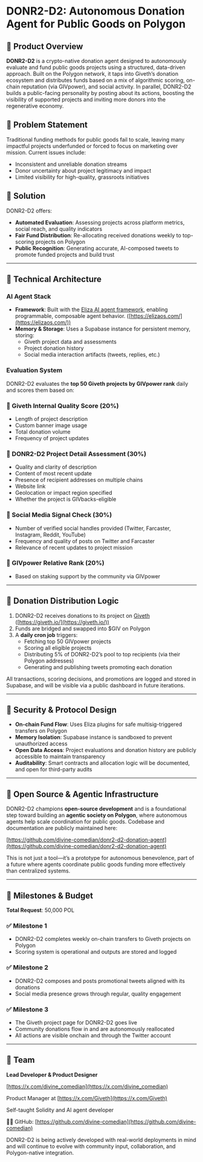 # DONR2-D2: Autonomous Donation Agent for Public Goods on Polygon

## 🌟 Product Overview

**DONR2-D2** is a crypto-native donation agent designed to autonomously evaluate and fund public goods projects using a structured, data-driven approach. Built on the Polygon network, it taps into Giveth’s donation ecosystem and distributes funds based on a mix of algorithmic scoring, on-chain reputation (via GIVpower), and social activity. In parallel, DONR2-D2 builds a public-facing personality by posting about its actions, boosting the visibility of supported projects and inviting more donors into the regenerative economy.

## 🧩 Problem Statement

Traditional funding methods for public goods fail to scale, leaving many impactful projects underfunded or forced to focus on marketing over mission. Current issues include:

- Inconsistent and unreliable donation streams
- Donor uncertainty about project legitimacy and impact
- Limited visibility for high-quality, grassroots initiatives

## 🚀 Solution

DONR2-D2 offers:

- **Automated Evaluation**: Assessing projects across platform metrics, social reach, and quality indicators
- **Fair Fund Distribution**: Re-allocating received donations weekly to top-scoring projects on Polygon
- **Public Recognition**: Generating accurate, AI-composed tweets to promote funded projects and build trust

---

## 🔧 Technical Architecture

### AI Agent Stack

- **Framework**: Built with the [Eliza AI agent framework](https://elizaos.com/), enabling programmable, composable agent behavior. ([https://elizaos.com/](https://elizaos.com/))
- **Memory & Storage**: Uses a Supabase instance for persistent memory, storing:
    - Giveth project data and assessments
    - Project donation history
    - Social media interaction artifacts (tweets, replies, etc.)

### Evaluation System

DONR2-D2 evaluates the **top 50 Giveth projects by GIVpower rank** daily and scores them based on:

### 🔹 Giveth Internal Quality Score (20%)

- Length of project description
- Custom banner image usage
- Total donation volume
- Frequency of project updates

### 🔹 DONR2-D2 Project Detail Assessment (30%)

- Quality and clarity of description
- Content of most recent update
- Presence of recipient addresses on multiple chains
- Website link
- Geolocation or impact region specified
- Whether the project is GIVbacks-eligible

### 🔹 Social Media Signal Check (30%)

- Number of verified social handles provided (Twitter, Farcaster, Instagram, Reddit, YouTube)
- Frequency and quality of posts on Twitter and Farcaster
- Relevance of recent updates to project mission

### 🔹 GIVpower Relative Rank (20%)

- Based on staking support by the community via GIVpower

---

## 🔄 Donation Distribution Logic

1. DONR2-D2 receives donations to its project on [Giveth](https://giveth.io/) ([https://giveth.io/](https://giveth.io/))
2. Funds are bridged and swapped into $GIV on Polygon
3. A **daily cron job** triggers:
    - Fetching top 50 GIVpower projects
    - Scoring all eligible projects
    - Distributing 5% of DONR2-D2’s pool to top recipients (via their Polygon addresses)
    - Generating and publishing tweets promoting each donation

All transactions, scoring decisions, and promotions are logged and stored in Supabase, and will be visible via a public dashboard in future iterations.

---

## 🔐 Security & Protocol Design

- **On-chain Fund Flow**: Uses Eliza plugins for safe multisig-triggered transfers on Polygon
- **Memory Isolation**: Supabase instance is sandboxed to prevent unauthorized access
- **Open Data Access**: Project evaluations and donation history are publicly accessible to maintain transparency
- **Auditability**: Smart contracts and allocation logic will be documented, and open for third-party audits

---

## 🌱 Open Source & Agentic Infrastructure

DONR2-D2 champions **open-source development** and is a foundational step toward building an **agentic society on Polygon**, where autonomous agents help scale coordination for public goods. Codebase and documentation are publicly maintained here:

[https://github.com/divine-comedian/donr2-d2-donation-agent](https://github.com/divine-comedian/donr2-d2-donation-agent)

This is not just a tool—it’s a prototype for autonomous benevolence, part of a future where agents coordinate public goods funding more effectively than centralized systems.

---

## 📅 Milestones & Budget

**Total Request**: 50,000 POL

### ✅ Milestone 1

- DONR2-D2 completes weekly on-chain transfers to Giveth projects on Polygon
- Scoring system is operational and outputs are stored and logged

### ✅ Milestone 2

- DONR2-D2 composes and posts promotional tweets aligned with its donations
- Social media presence grows through regular, quality engagement

### ✅ Milestone 3

- The Giveth project page for DONR2-D2 goes live
- Community donations flow in and are autonomously reallocated
- All actions are visible onchain and through the Twitter account

---

## 🧠 Team

**Lead Developer & Product Designer**

[https://x.com/divine_comedian](https://x.com/divine_comedian)

Product Manager at [https://x.com/Giveth](https://x.com/Giveth)

Self-taught Solidity and AI agent developer

👨‍💻 GitHub: [https://github.com/divine-comedian](https://github.com/divine-comedian)

DONR2-D2 is being actively developed with real-world deployments in mind and will continue to evolve with community input, collaboration, and Polygon-native integration.